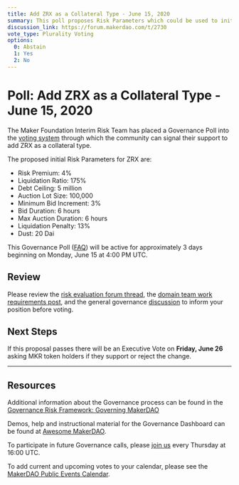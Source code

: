 ```yaml
---
title: Add ZRX as a Collateral Type - June 15, 2020
summary: This poll proposes Risk Parameters which could be used to initialize ZRX as a new asset class.
discussion_link: https://forum.makerdao.com/t/2730
vote_type: Plurality Voting
options:
  0: Abstain
  1: Yes
  2: No
---
```


# Poll: Add ZRX as a Collateral Type - June 15, 2020

The Maker Foundation Interim Risk Team has placed a Governance Poll into the [voting system](https://vote.makerdao.com/polling) through which the community can signal their support to add ZRX as a collateral type.

The proposed initial Risk Parameters for ZRX are:

- Risk Premium: 4%
- Liquidation Ratio: 175%
- Debt Ceiling: 5 million
- Auction Lot Size: 100,000
- Minimum Bid Increment: 3%
- Bid Duration: 6 hours
- Max Auction Duration: 6 hours
- Liquidation Penalty: 13%
- Dust: 20 Dai

This Governance Poll ([FAQ](https://community-development.makerdao.com/makerdao-mcd-faqs/faqs#governance)) will be active for approximately 3 days beginning on Monday, June 15 at 4:00 PM UTC.

## Review

Please review the [risk evaluation forum thread](https://forum.makerdao.com/t/2730), the [domain team work requirements post](https://forum.makerdao.com/t/mip12c2-sp1-domain-work-requirements-for-zrx/2738), and the general governance [discussion](https://forum.makerdao.com/c/governance) to inform your position before voting.

## Next Steps

If this proposal passes there will be an Executive Vote on **Friday, June 26** asking MKR token holders if they support or reject the change.

---

## Resources

Additional information about the Governance process can be found in the [Governance Risk Framework: Governing MakerDAO](https://community-development.makerdao.com/governance/governance-risk-framework)

Demos, help and instructional material for the Governance Dashboard can be found at [Awesome MakerDAO](https://awesome.makerdao.com/#voting).

To participate in future Governance calls, please [join us](https://community-development.makerdao.com/governance/governance-and-risk-meetings) every Thursday at 16:00 UTC.

To add current and upcoming votes to your calendar, please see the [MakerDAO Public Events Calendar](https://calendar.google.com/calendar/embed?src=makerdao.com_3efhm2ghipksegl009ktniomdk%40group.calendar.google.com&ctz=America%2FLos_Angeles).
